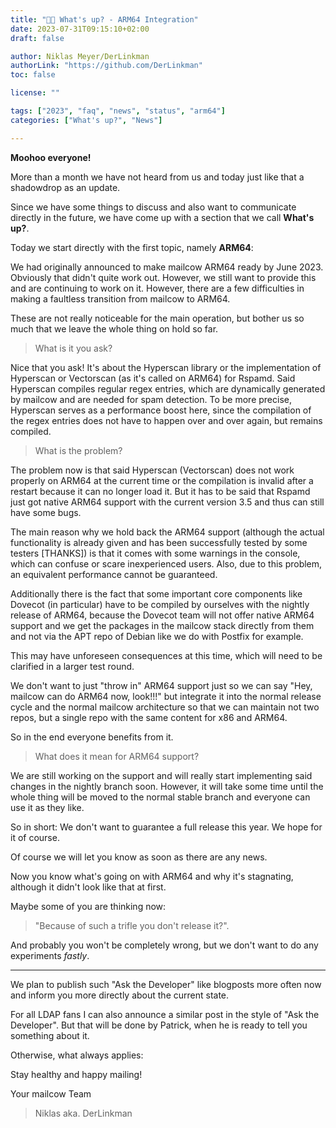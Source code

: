 ```yaml
---
title: "🤔🐮 What's up? - ARM64 Integration"
date: 2023-07-31T09:15:10+02:00
draft: false

author: Niklas Meyer/DerLinkman
authorLink: "https://github.com/DerLinkman"
toc: false

license: ""

tags: ["2023", "faq", "news", "status", "arm64"]
categories: ["What's up?", "News"]

---
```


**Moohoo everyone!**

More than a month we have not heard from us and today just like that a shadowdrop as an update.

Since we have some things to discuss and also want to communicate directly in the future, we have come up with a section that we call **What's up?**.

Today we start directly with the first topic, namely **ARM64**:

We had originally announced to make mailcow ARM64 ready by June 2023. Obviously that didn't quite work out. However, we still want to provide this and are continuing to work on it. However, there are a few difficulties in making a faultless transition from mailcow to ARM64.

These are not really noticeable for the main operation, but bother us so much that we leave the whole thing on hold so far.

> What is it you ask?

Nice that you ask! It's about the Hyperscan library or the implementation of Hyperscan or Vectorscan (as it's called on ARM64) for Rspamd. Said Hyperscan compiles regular regex entries, which are dynamically generated by mailcow and are needed for spam detection. To be more precise, Hyperscan serves as a performance boost here, since the compilation of the regex entries does not have to happen over and over again, but remains compiled.

> What is the problem?

The problem now is that said Hyperscan (Vectorscan) does not work properly on ARM64 at the current time or the compilation is invalid after a restart because it can no longer load it. But it has to be said that Rspamd just got native ARM64 support with the current version 3.5 and thus can still have some bugs.

The main reason why we hold back the ARM64 support (although the actual functionality is already given and has been successfully tested by some testers [THANKS]) is that it comes with some warnings in the console, which can confuse or scare inexperienced users. Also, due to this problem, an equivalent performance cannot be guaranteed.

Additionally there is the fact that some important core components like Dovecot (in particular) have to be compiled by ourselves with the nightly release of ARM64, because the Dovecot team will not offer native ARM64 support and we get the packages in the mailcow stack directly from them and not via the APT repo of Debian like we do with Postfix for example.

This may have unforeseen consequences at this time, which will need to be clarified in a larger test round.

We don't want to just "throw in" ARM64 support just so we can say "Hey, mailcow can do ARM64 now, look!!!" but integrate it into the normal release cycle and the normal mailcow architecture so that we can maintain not two repos, but a single repo with the same content for x86 and ARM64.

So in the end everyone benefits from it.

> What does it mean for ARM64 support?

We are still working on the support and will really start implementing said changes in the nightly branch soon. However, it will take some time until the whole thing will be moved to the normal stable branch and everyone can use it as they like.

So in short: We don't want to guarantee a full release this year. We hope for it of course.

Of course we will let you know as soon as there are any news.

Now you know what's going on with ARM64 and why it's stagnating, although it didn't look like that at first.

Maybe some of you are thinking now:
> "Because of such a trifle you don't release it?".

And probably you won't be completely wrong, but we don't want to do any experiments *fastly*.

---

We plan to publish such "Ask the Developer" like blogposts more often now and inform you more directly about the current state.

For all LDAP fans I can also announce a similar post in the style of "Ask the Developer". But that will be done by Patrick, when he is ready to tell you something about it.

Otherwise, what always applies:

Stay healthy and happy mailing!

Your mailcow Team
> Niklas aka. DerLinkman